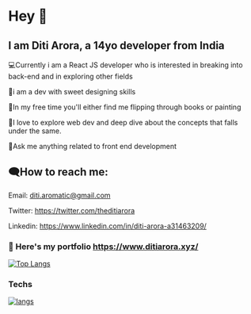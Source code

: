  # Hey 👋
 
## I am Diti Arora, a 14yo developer from India



💻Currently i am a React JS developer who is interested in breaking into back-end and in exploring other fields

🎨i am a dev with sweet designing skills

🌱In my free time you'll either find me flipping through books or painting 

📌I love to explore web dev and deep dive about the concepts that falls under the same.

💭Ask me anything related to front end development


## 🗨How to reach me:

Email: diti.aromatic@gmail.com

Twitter: https://twitter.com/theditiarora

Linkedin: https://www.linkedin.com/in/diti-arora-a31463209/
<br />


### 📍 Here's my portfolio https://www.ditiarora.xyz/
  
  [![Top Langs](https://github-readme-stats.vercel.app/api/top-langs/?username=theditiarora&layout=compact)](https://github.com/theditiarora/github-readme-stats)

### Techs
[![langs](https://skillicons.dev/icons?i=js,html,css,tailwind,figma,react,next,typescript,firebase,vite)](https://github.com/theditiarora)




